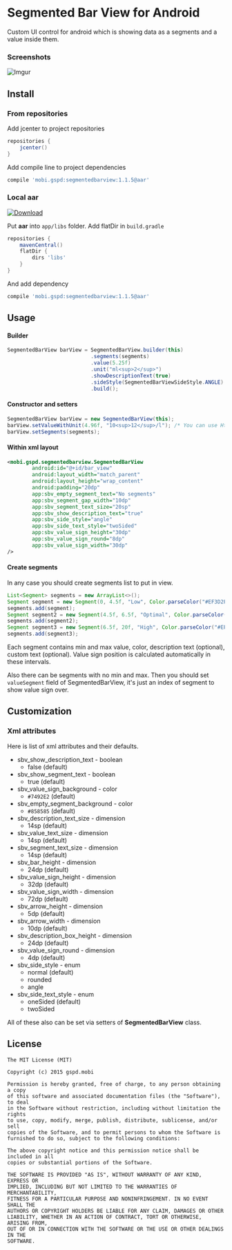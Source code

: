 Segmented Bar View for Android
=============================
Custom UI control for android which is showing data as a segments and a value inside them.

### Screenshots ###
![Imgur](http://i.imgur.com/E1ivT7N.png)

## Install ##

### From repositories ###
Add jcenter to project repositories
```groovy
repositories {
    jcenter()
}
```
Add compile line to project dependencies
```groovy
compile 'mobi.gspd:segmentedbarview:1.1.5@aar'
```

### Local aar ###
[ ![Download](https://api.bintray.com/packages/gspd-mobi/segmentedbarview/mobi.gspd.segmentedbarview/images/download.svg) ](https://bintray.com/gspd-mobi/segmentedbarview/mobi.gspd.segmentedbarview/_latestVersion)

Put **aar** into ``app/libs`` folder.
Add flatDir in ``build.gradle``
```groovy
repositories {
    mavenCentral()
    flatDir {
        dirs 'libs'
    }
}
```

And add dependency 
```groovy
compile 'mobi.gspd:segmentedbarview:1.1.5@aar'
```

## Usage ##
#### Builder ####
```java
SegmentedBarView barView = SegmentedBarView.builder(this)
                           .segments(segments)
                           .value(5.25f)
                           .unit("ml<sup>2</sup>")
                           .showDescriptionText(true)
                           .sideStyle(SegmentedBarViewSideStyle.ANGLE)
                           .build();
```
#### Constructor and setters ####
```java
SegmentedBarView barView = new SegmentedBarView(this);
barView.setValueWithUnit(4.96f, "10<sup>12</sup>/l"); /* You can use Html tags here in unit to support superscript and subscript */
barView.setSegments(segments);
```
#### Within xml layout ####
```xml
<mobi.gspd.segmentedbarview.SegmentedBarView
        android:id="@+id/bar_view"
        android:layout_width="match_parent"
        android:layout_height="wrap_content"
        android:padding="20dp"
        app:sbv_empty_segment_text="No segments"
        app:sbv_segment_gap_width="10dp"
        app:sbv_segment_text_size="20sp"
        app:sbv_show_description_text="true"
        app:sbv_side_style="angle"
        app:sbv_side_text_style="twoSided"
        app:sbv_value_sign_height="30dp"
        app:sbv_value_sign_round="8dp"
        app:sbv_value_sign_width="30dp" 
/>
```
#### Create segments ####

In any case you should create segments list to put in view.
```java
List<Segment> segments = new ArrayList<>();
Segment segment = new Segment(0, 4.5f, "Low", Color.parseColor("#EF3D2F"));
segments.add(segment);
Segment segment2 = new Segment(4.5f, 6.5f, "Optimal", Color.parseColor("#8CC63E"));
segments.add(segment2);
Segment segment3 = new Segment(6.5f, 20f, "High", Color.parseColor("#EF3D2F"));
segments.add(segment3);
```
Each segment contains min and max value, color, description text (optional), custom text (optional). Value sign position is calculated automatically in these intervals.

Also there can be segments with no min and max. Then you should set `valueSegment` field of SegmentedBarView, it's just an index of segment to show value sign over.


## Customization ##

### Xml attributes ###
Here is list of xml attributes and their defaults.

* sbv_show_description_text - boolean
    * false (default)
* sbv_show_segment_text - boolean
    * true (default)
* sbv_value_sign_background - color
    * ``#7492E2`` (default)
* sbv_empty_segment_background - color
    * ``#858585`` (default)
* sbv_description_text_size - dimension
    * 14sp (default)
* sbv_value_text_size - dimension
    * 14sp (default)
* sbv_segment_text_size - dimension
    * 14sp (default)
* sbv_bar_height - dimension
    * 24dp (default)
* sbv_value_sign_height - dimension
    * 32dp (default)
* sbv_value_sign_width - dimension
    * 72dp (default)
* sbv_arrow_height - dimension
    * 5dp (default)
* sbv_arrow_width - dimension
    * 10dp (default)
* sbv_description_box_height - dimension
    * 24dp (default)
* sbv_value_sign_round - dimension
    * 4dp (default)
* sbv_side_style - enum
	* normal (default)
	* rounded
	* angle
* sbv_side_text_style - enum
	* oneSided (default)
	* twoSided

All of these also can be set via setters of **SegmentedBarView** class.

License
-------
    The MIT License (MIT)

    Copyright (c) 2015 gspd.mobi

    Permission is hereby granted, free of charge, to any person obtaining a copy
    of this software and associated documentation files (the "Software"), to deal
    in the Software without restriction, including without limitation the rights
    to use, copy, modify, merge, publish, distribute, sublicense, and/or sell
    copies of the Software, and to permit persons to whom the Software is
    furnished to do so, subject to the following conditions:

    The above copyright notice and this permission notice shall be included in all
    copies or substantial portions of the Software.

    THE SOFTWARE IS PROVIDED "AS IS", WITHOUT WARRANTY OF ANY KIND, EXPRESS OR
    IMPLIED, INCLUDING BUT NOT LIMITED TO THE WARRANTIES OF MERCHANTABILITY,
    FITNESS FOR A PARTICULAR PURPOSE AND NONINFRINGEMENT. IN NO EVENT SHALL THE
    AUTHORS OR COPYRIGHT HOLDERS BE LIABLE FOR ANY CLAIM, DAMAGES OR OTHER
    LIABILITY, WHETHER IN AN ACTION OF CONTRACT, TORT OR OTHERWISE, ARISING FROM,
    OUT OF OR IN CONNECTION WITH THE SOFTWARE OR THE USE OR OTHER DEALINGS IN THE
    SOFTWARE.
